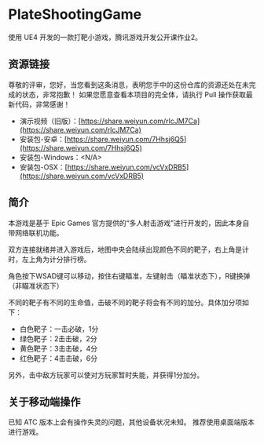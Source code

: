 # PlateShootingGame
使用 UE4 开发的一款打靶小游戏，腾讯游戏开发公开课作业2。

## 资源链接
尊敬的评审，您好，当您看到这条消息，表明您手中的这份仓库的资源还处在未完成的状态，非常抱歉！
如果您愿意查看本项目的完全体，请执行 Pull 操作获取最新代码，非常感谢！

- 演示视频（旧版）：[https://share.weiyun.com/rlcJM7Ca](https://share.weiyun.com/rlcJM7Ca)
- 安装包-安卓：[https://share.weiyun.com/7Hhsj6Q5](https://share.weiyun.com/7Hhsj6Q5)
- 安装包-Windows：<N/A>
- 安装包-OSX：[https://share.weiyun.com/vcVxDRB5](https://share.weiyun.com/vcVxDRB5)

## 简介
本游戏是基于 Epic Games 官方提供的“多人射击游戏”进行开发的，因此本身自带网络联机功能。

双方连接就绪并进入游戏后，地图中央会陆续出现颜色不同的靶子，右上角是计时，左上角为计分排行榜。

角色按下WSAD键可以移动，按住右键瞄准，左键射击（瞄准状态下），R键换弹（非瞄准状态下）

不同的靶子有不同的生命值，击破不同的靶子将会有不同的加分。具体加分项如下：
- 白色靶子：一击必破，1分
- 绿色靶子：2击击破，2分
- 黄色靶子：3击击破，4分
- 红色靶子：4击击破，6分

另外，击中敌方玩家可以使对方玩家暂时失能，并获得1分加分。

## 关于移动端操作
已知 ATC 版本上会有操作失灵的问题，其他设备状况未知。
推荐使用桌面端版本进行游戏。